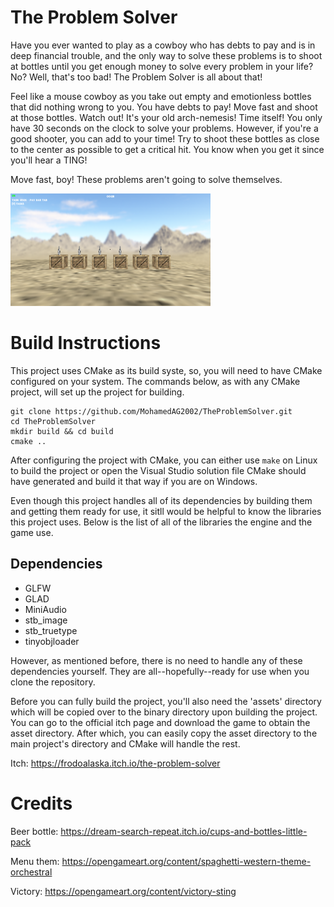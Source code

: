# The Problem Solver 
Have you ever wanted to play as a cowboy who has debts to pay and is in deep financial trouble, and the only way to solve these problems is to shoot at bottles until you get enough money to solve every problem in your life? No? Well, that's too bad! The Problem Solver is all about that! 

Feel like a mouse cowboy as you take out empty and emotionless bottles that did nothing wrong to you. You have debts to pay! Move fast and shoot at those bottles. Watch out! It's your old arch-nemesis! Time itself! You only have 30 seconds on the clock to solve your problems. However, if you're a good shooter, you can add to your time! Try to shoot these bottles as close to the center as possible to get a critical hit. You know when you get it since you'll hear a TING!

Move fast, boy! These problems aren't going to solve themselves.

![The Problem Solver](tps-screenshot.png)

# Build Instructions 
This project uses CMake as its build syste, so, you will need to have CMake configured on your system. The commands below, as with any CMake project, will set up the project for building.

```
git clone https://github.com/MohamedAG2002/TheProblemSolver.git 
cd TheProblemSolver 
mkdir build && cd build 
cmake ..
```

After configuring the project with CMake, you can either use `make` on Linux to build the project or open the Visual Studio solution file CMake should have generated and build it that way if you are on Windows.

Even though this project handles all of its dependencies by building them and getting them ready for use, it sitll would be helpful to know the libraries this project uses. Below is the list of all of the libraries the engine and the game use. 

## Dependencies 
- GLFW 
- GLAD 
- MiniAudio
- stb_image
- stb_truetype
- tinyobjloader

However, as mentioned before, there is no need to handle any of these dependencies yourself. They are all--hopefully--ready for use when you clone the repository.

Before you can fully build the project, you'll also need the 'assets' directory which will be copied over to the binary directory upon building the project. You can go to the official itch page and download the game to obtain the asset directory. After which, you can easily copy the asset directory to the main project's directory and CMake will handle the rest. 

Itch: https://frodoalaska.itch.io/the-problem-solver

# Credits
Beer bottle: https://dream-search-repeat.itch.io/cups-and-bottles-little-pack

Menu them: https://opengameart.org/content/spaghetti-western-theme-orchestral

Victory: https://opengameart.org/content/victory-sting
